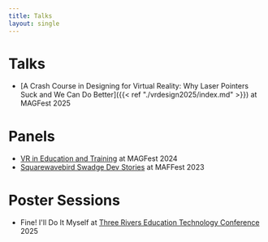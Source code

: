 ```yaml
---
title: Talks
layout: single
---
```

# Talks
- [A Crash Course in Designing for Virtual Reality: Why Laser Pointers Suck and We Can Do Better]({{< ref "./vrdesign2025/index.md" >}}) at MAGFest 2025

# Panels
- [VR in Education and Training](https://hdyar.com/blog/posts/vr-in-education-talk/) at MAGFest 2024
- [Squarewavebird Swadge Dev Stories](https://hdyar.com/blog/posts/swadge-developer-panel/) at MAFFest 2023

# Poster Sessions
- Fine! I'll Do It Myself at [Three Rivers Education Technology Conference](https://www.pghtech.org/events/TRETC_2025) 2025